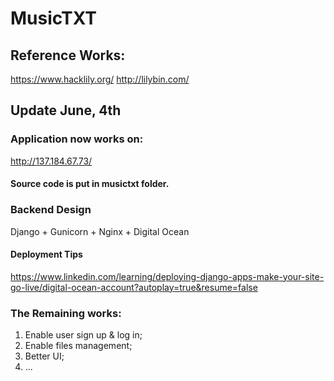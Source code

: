 # MusicTXT


## Reference Works: 
https://www.hacklily.org/
http://lilybin.com/

## Update June, 4th

### Application now works on:
http://137.184.67.73/
#### Source code is put in musictxt folder.

### Backend Design
Django + Gunicorn + Nginx + Digital Ocean
#### Deployment Tips
https://www.linkedin.com/learning/deploying-django-apps-make-your-site-go-live/digital-ocean-account?autoplay=true&resume=false

### The Remaining works:
1. Enable user sign up & log in;
2. Enable files management;
3. Better UI;
4. ...

